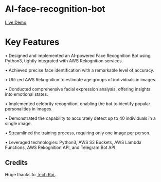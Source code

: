 # AI-face-recognition-bot

<a target="_blank" href="https://telegram.me/The_Visionary_bot"> Live Demo </a>

# Key Features

• Designed and implemented an AI-powered Face Recognition Bot using Python3, tightly integrated with AWS Rekognition services.

• Achieved precise face identification with a remarkable level of accuracy.

• Utilized AWS Rekognition to estimate age groups of individuals in images.

• Conducted comprehensive facial expression analysis, offering insights into emotional states.

• Implemented celebrity recognition, enabling the bot to identify popular personalities in images.

• Demonstrated the capability to accurately detect up to 40 individuals in a single image.

• Streamlined the training process, requiring only one image per person.

• Leveraged technologies: Python3, AWS S3 Buckets, AWS Lambda Functions, AWS Rekognition API, and Telegram Bot API.


## Credits

Huge thanks to <a href="https://youtu.be/oHSesteFK5c?si=G4PtNNJ7u-SHlIU5"> Tech Raj </a>.
